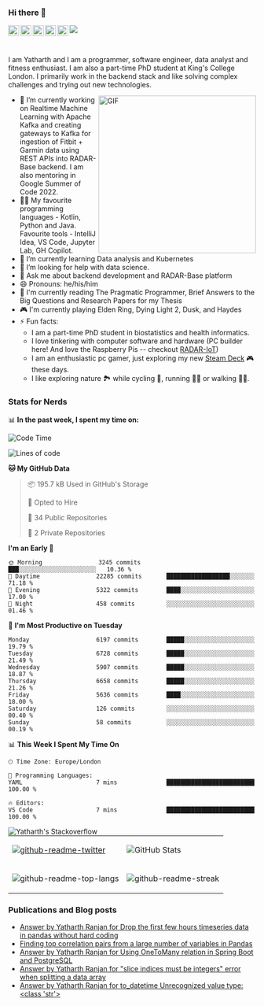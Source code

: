 ### Hi there 👋
<a href="https://www.instagram.com/yatharthranjan/">
  <img align="left" alt="Yatharths's Instagram" width="22px" src="https://raw.githubusercontent.com/hussainweb/hussainweb/main/icons/instagram.png" />
</a>
<a href="http://discordapp.com/users/812628404381810728">
  <img align="left" alt="Yatharth's Discord" width="22px" src="https://raw.githubusercontent.com/peterthehan/peterthehan/master/assets/discord.svg" />
</a>
<a href="https://twitter.com/ranjan_yatharth">
  <img align="left" alt="Yatharth Ranjan | Twitter" width="22px" src="https://raw.githubusercontent.com/peterthehan/peterthehan/master/assets/twitter.svg" />
</a>
<a href="https://www.linkedin.com/in/yatharth-ranjan-176417101/">
  <img align="left" alt="Yatharth's LinkedIN" width="22px" src="https://raw.githubusercontent.com/peterthehan/peterthehan/master/assets/linkedin.svg" />
</a>
<a href="https://medium.com/@yatharthranjan">
  <img align="left" alt="Yatharth's Medium Blog" width="22px" src="https://miro.medium.com/max/1400/1*psYl0y9DUzZWtHzFJLIvTw.png" />
</a>

![](https://visitor-badge.glitch.me/badge?page_id=yatharthranjan.yatharthranjan)

<br />

I am Yatharth and I am a programmer, software engineer, data analyst and fitness enthusiast. I am also a part-time PhD student at King's College London.
I primarily work in the backend stack and like solving complex challenges and trying out new technologies.

  <img align="right" alt="GIF" src="https://media.giphy.com/media/R03zWv5p1oNSQd91EP/giphy.gif" width="320" height="320" margin="10" />
  
- 🔭 I’m currently working on Realtime Machine Learning with Apache Kafka and creating gateways to Kafka for ingestion of Fitbit + Garmin data using REST APIs into RADAR-Base backend. I am also mentoring in Google Summer of Code 2022.
- 🧑‍💻 My favourite programming languages - Kotlin, Python and Java. Favourite tools - IntelliJ Idea, VS Code, Jupyter Lab, GH Copilot.
- 🌱 I’m currently learning Data analysis and Kubernetes
- 🤔 I’m looking for help with data science.
- 💬 Ask me about backend development and RADAR-Base platform
- 😄 Pronouns: he/his/him
- 📙 I'm currently reading The Pragmatic Programmer, Brief Answers to the Big Questions and Research Papers for my Thesis
- 🎮 I'm currently playing Elden Ring, Dying Light 2, Dusk, and Haydes
- ⚡ Fun facts:
  -   I am a part-time PhD student in biostatistics and health informatics. 
  -   I love tinkering with computer software and hardware (PC builder here! And love the Raspberry Pis -- checkout [RADAR-IoT](https://github.com/RADAR-base/RADAR-IoT))
  -   I am an enthusiastic pc gamer, just exploring my new [Steam Deck](https://www.steamdeck.com/en/) 🎮 these days.
  -   I like exploring nature 🏞 while cycling 🚴, running 🏃‍♂️ or walking 🚶‍♂️.

### Stats for Nerds
📊 **In the past week, I spent my time on:**
<!--START_SECTION:waka-->
![Code Time](http://img.shields.io/badge/Code%20Time-261%20hrs%2018%20mins-blue)

![Lines of code](https://img.shields.io/badge/From%20Hello%20World%20I%27ve%20Written-13.7%20million%20lines%20of%20code-blue)

**🐱 My GitHub Data** 

> 📦 195.7 kB Used in GitHub's Storage 
 > 
> 💼 Opted to Hire
 > 
> 📜 34 Public Repositories 
 > 
> 🔑 2 Private Repositories 
 > 
**I'm an Early 🐤** 

```text
🌞 Morning                3245 commits        ███░░░░░░░░░░░░░░░░░░░░░░   10.36 % 
🌆 Daytime                22285 commits       ██████████████████░░░░░░░   71.18 % 
🌃 Evening                5322 commits        ████░░░░░░░░░░░░░░░░░░░░░   17.00 % 
🌙 Night                  458 commits         ░░░░░░░░░░░░░░░░░░░░░░░░░   01.46 % 
```
📅 **I'm Most Productive on Tuesday** 

```text
Monday                   6197 commits        █████░░░░░░░░░░░░░░░░░░░░   19.79 % 
Tuesday                  6728 commits        █████░░░░░░░░░░░░░░░░░░░░   21.49 % 
Wednesday                5907 commits        █████░░░░░░░░░░░░░░░░░░░░   18.87 % 
Thursday                 6658 commits        █████░░░░░░░░░░░░░░░░░░░░   21.26 % 
Friday                   5636 commits        ████░░░░░░░░░░░░░░░░░░░░░   18.00 % 
Saturday                 126 commits         ░░░░░░░░░░░░░░░░░░░░░░░░░   00.40 % 
Sunday                   58 commits          ░░░░░░░░░░░░░░░░░░░░░░░░░   00.19 % 
```


📊 **This Week I Spent My Time On** 

```text
🕑︎ Time Zone: Europe/London

💬 Programming Languages: 
YAML                     7 mins              █████████████████████████   100.00 % 

🔥 Editors: 
VS Code                  7 mins              █████████████████████████   100.00 % 
```


<!--END_SECTION:waka-->

<a href="https://stackoverflow.com/users/8175739/yatharth-ranjan">
  <img align="left" alt="Yatharth's Stackoverflow" src="https://stackoverflow-badge.herokuapp.com/api/StackOverflowBadge/8175739" />
</a>

| | |
|-----|-----|
| <p><a href="https://twitter.com/ranjan_yatharth"><img src="https://github-readme-twitter.gazf.vercel.app/api?id=ranjan_yatharth&amp;layout=wide" alt="github-readme-twitter"></a></p> | <p><img src="https://github-readme-stats.vercel.app/api?username=yatharthranjan&show_icons=true&title_color=ffc857&icon_color=8ac926&text_color=daf7dc&bg_color=151515&count_private=true&include_all_commits=true" alt="GitHub Stats"></p> |
| <p><img src="https://github-readme-stats.vercel.app/api/top-langs/?username=yatharthranjan&text_color=daf7dc&bg_color=151515&hide=Jupyter%20Notebook,html,css,dart,HCL&layout=compact" alt="github-readme-top-langs"></p> | <p><img src="https://github-readme-streak-stats.herokuapp.com/?user=yatharthranjan&theme=dark" alt="github-readme-streak"></p> |

### Publications and Blog posts
<!-- BLOG-POST-LIST:START -->
- [Answer by Yatharth Ranjan for Drop the first few hours timeseries data in pandas without hard coding](https://stackoverflow.com/questions/75402006/drop-the-first-few-hours-timeseries-data-in-pandas-without-hard-coding/75402096#75402096)
- [Finding top correlation pairs from a large number of variables in Pandas](https://medium.com/@yatharthranjan/finding-top-correlation-pairs-from-a-large-number-of-variables-in-pandas-f530be53e82a?source=rss-328c0f15e1a2------2)
- [Answer by Yatharth Ranjan for Using OneToMany relation in Spring Boot and PostgreSQL](https://stackoverflow.com/questions/67848967/using-onetomany-relation-in-spring-boot-and-postgresql/67849101#67849101)
- [Answer by Yatharth Ranjan for &quot;slice indices must be integers&quot; error when splitting a data array](https://stackoverflow.com/questions/67845711/slice-indices-must-be-integers-error-when-splitting-a-data-array/67845726#67845726)
- [Answer by Yatharth Ranjan for to_datetime Unrecognized value type: &lt;class &#39;str&#39;&gt;](https://stackoverflow.com/questions/67845678/to-datetime-unrecognized-value-type-class-str/67845709#67845709)
<!-- BLOG-POST-LIST:END -->

